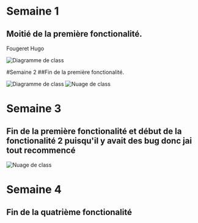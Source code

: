 # Semaine 1
## Moitié de la première fonctionalité.
 Fougeret Hugo
 
 ![Diagramme de class](https://user-images.githubusercontent.com/49201874/57297220-564def00-70cf-11e9-8a8e-f3f5552fe46e.gif)
 

#Semaine 2
##Fin de la première fonctionalité.

![Diagramme de class](https://user-images.githubusercontent.com/49201874/57770392-80776080-7710-11e9-88a8-0deff500bdc3.gif)
![Nuage de class](https://user-images.githubusercontent.com/49201874/57771371-d0572700-7712-11e9-8924-e220966d62bd.png)

# Semaine 3
## Fin de la première fonctionalité et début de la fonctionalité 2 puisqu'il y avait des bug donc jai  tout recommencé

![Nuage de class](https://user-images.githubusercontent.com/49201874/58100947-f67f3a00-7bde-11e9-86f0-b66246df46db.png)

# Semaine 4
## Fin de la quatrième fonctionalité 


